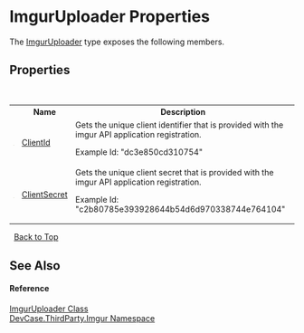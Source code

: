 # ImgurUploader Properties
 

The <a href="T_DevCase_ThirdParty_Imgur_ImgurUploader">ImgurUploader</a> type exposes the following members.


## Properties
&nbsp;<table><tr><th></th><th>Name</th><th>Description</th></tr><tr><td>![Public property](media/pubproperty.gif "Public property")</td><td><a href="P_DevCase_ThirdParty_Imgur_ImgurUploader_ClientId">ClientId</a></td><td>
Gets the unique client identifier that is provided with the imgur API application registration. 

 Example Id: "dc3e850cd310754"</td></tr><tr><td>![Public property](media/pubproperty.gif "Public property")</td><td><a href="P_DevCase_ThirdParty_Imgur_ImgurUploader_ClientSecret">ClientSecret</a></td><td>
Gets the unique client secret that is provided with the imgur API application registration. 

 Example Id: "c2b80785e393928644b54d6d970338744e764104"</td></tr></table>&nbsp;
<a href="#imguruploader-properties">Back to Top</a>

## See Also


#### Reference
<a href="T_DevCase_ThirdParty_Imgur_ImgurUploader">ImgurUploader Class</a><br /><a href="N_DevCase_ThirdParty_Imgur">DevCase.ThirdParty.Imgur Namespace</a><br />